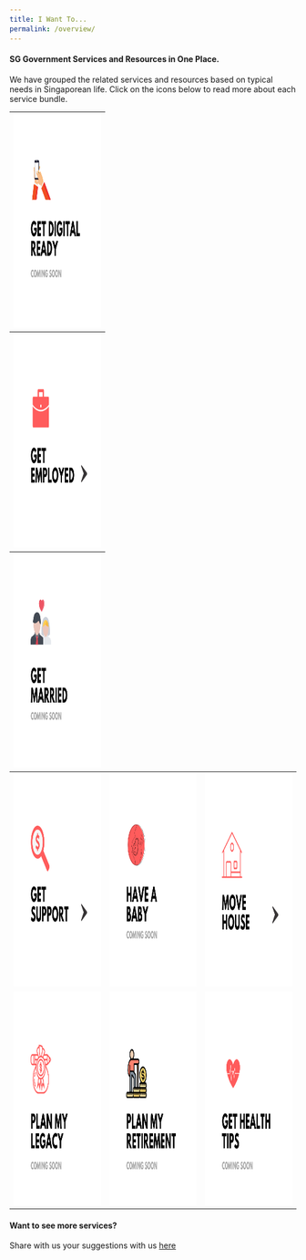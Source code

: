 ```yaml
---
title: I Want To...
permalink: /overview/
---
```


#### SG Government Services and Resources in One Place.

We have grouped the related services and resources based on typical needs in Singaporean life. Click on the icons below to read more about each service bundle.

<div class="tg-wrap"><table class="tg">
<thead>
  <tr>
     <th class="tg-baqh"><a href=""><img src="/images/06-digital-ready(coming soon).png" alt="Coming Soon" width="375" height="375"></th>
  </tr>
  <tr>
    <th class="tg-baqh"><a href="https://articles.life.gov.sg/financial-support-workers-self-employed/"><img src="/images/01-get-employed.png" alt="Employment Support" width="375" height="375"></th>
  </tr>
  <tr>
    <th class="tg-baqh"><a href=""><img src="/images/03-get-married(comingsoon).png" alt="Coming Soon" width="375" height="375"></th>
  </tr>
</thead>
<tbody>
  <tr>
    <td class="tg-baqh"><a href=""><img src="/images/02-get-support.png" alt="Govt Schemes and Benefits" width="375" height="375"></td>
    <td class="tg-baqh"><a href=""><img src="/images/04-have-baby(coming soon).png" alt="Coming Soon" width="375" height="375"></td>
    <td class="tg-baqh"><a href="/_servicebundles/00-buy-from-hdb-overview.md"><img src="/images/05-move-house.png" alt="Housing and Property" width="375" height="375"></td>
  </tr>
  <tr>
    <td class="tg-baqh"><a href=""><img src="/images/07-plan-legacy (coming soon).png" alt="Coming Soon" width="375" height="375"></td>
    <td class="tg-baqh"><a href=""><img src="/images/08-plan-retirement(coming soon).png" alt="CPF and Retirement" width="375" height="375"></td>
    <td class="tg-baqh"><a href=""><img src="/images/09-stay-healthy(coming soon).png" alt="Coming Soon" width="375" height="375"></td>
  </tr>
</tbody>
</table></div>

#### Want to see more services?

Share with us your suggestions with us [here](https://form.gov.sg/5ed0995e42ee5f00110e10cc)
